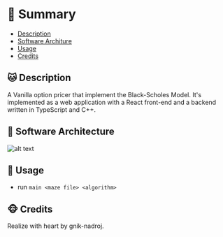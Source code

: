 ﻿# <a name='TOC'>🐼 Summary</a>

* [Description](#Description)
* [Software Architure](#Software_Architecture)
* [Usage](#Usage)
* [Credits](#credits)

## <a name='Description'>🐱 Description</a>
A Vanilla option pricer that implement the Black-Scholes Model. It's implemented as a web application with a React front-end and a backend written in TypeScript and C++. 

## <a name='Software_Architecture'>🧱 Software Architecture</a>
![alt text](https://github.com/gnik-nadroj/vanilla-option-pricer/assets/blob/main/architecture_overview.png?raw=true)

## <a name='Usage'>🦄 Usage</a>
* run `main <maze file> <algorithm>`

## <a name='credits'>🐵 Credits</a>
Realize with heart by gnik-nadroj.

